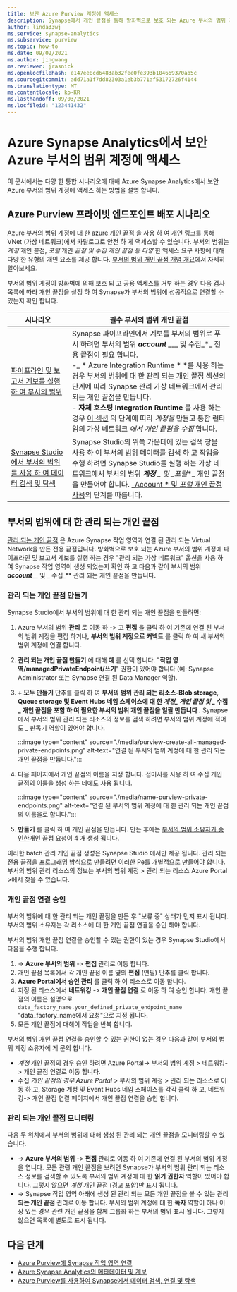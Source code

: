 ```yaml
---
title: 보안 Azure Purview 계정에 액세스
description: Synapse에서 개인 끝점을 통해 방화벽으로 보호 되는 Azure 부서의 범위 계정에 액세스 하는 방법에 대해 알아봅니다.
author: linda33wj
ms.service: synapse-analytics
ms.subservice: purview
ms.topic: how-to
ms.date: 09/02/2021
ms.author: jingwang
ms.reviewer: jrasnick
ms.openlocfilehash: e147ee8cd6483ab32fee0fe393b104669370ab5c
ms.sourcegitcommit: add71a1f7dd82303a1eb3b771af53172726f4144
ms.translationtype: MT
ms.contentlocale: ko-KR
ms.lasthandoff: 09/03/2021
ms.locfileid: "123441432"
---
```

# <a name="access-a-secured-azure-purview-account-from-azure-synapse-analytics"></a>Azure Synapse Analytics에서 보안 Azure 부서의 범위 계정에 액세스

이 문서에서는 다양 한 통합 시나리오에 대해 Azure Synapse Analytics에서 보안 Azure 부서의 범위 계정에 액세스 하는 방법을 설명 합니다.

## <a name="azure-purview-private-endpoint-deployment-scenarios"></a>Azure Purview 프라이빗 엔드포인트 배포 시나리오

Azure 부서의 범위 계정에 대 한 [azure 개인 끝점](../../private-link/private-endpoint-overview.md) 을 사용 하 여 개인 링크를 통해 VNet (가상 네트워크)에서 카탈로그로 안전 하 게 액세스할 수 있습니다. 부서의 범위는 *계정* 개인 끝점, *포털* 개인 *끝점 및 수집 개인 끝점 등 다양* 한 액세스 요구 사항에 대해 다양 한 유형의 개인 요소를 제공 합니다. [부서의 범위 개인 끝점 개념 개요](../../purview/catalog-private-link.md#conceptual-overview)에서 자세히 알아보세요. 

부서의 범위 계정이 방화벽에 의해 보호 되 고 공용 액세스를 거부 하는 경우 다음 검사 목록에 따라 개인 끝점을 설정 하 여 Synapse가 부서의 범위에 성공적으로 연결할 수 있는지 확인 합니다. 

| 시나리오                                                     | 필수 부서의 범위 개인 끝점                           |
| ------------------------------------------------------------ | ------------------------------------------------------------ |
| [파이프라인 및 보고서 계보를 실행 하 여 부서의 범위](../../purview/how-to-lineage-azure-synapse-analytics.md) | Synapse 파이프라인에서 계보를 부서의 범위로 푸시 하려면 부서의 범위 ***account** _*__ 및 수집_*_ 전용 끝점이 필요 합니다. <br>-_ * Azure Integration Runtime * *를 사용 하는 경우 [부서의 범위에 대 한 관리 되는 개인 끝점](#managed-private-endpoints-for-purview) 섹션의 단계에 따라 Synapse 관리 가상 네트워크에서 관리 되는 개인 끝점을 만듭니다.<br>- **자체 호스팅 Integration Runtime** 를 사용 하는 경우 [이 섹션](../../purview/catalog-private-link-end-to-end.md#option-2---enable-account-portal-and-ingestion-private-endpoint-on-existing-azure-purview-accounts) 의 단계에 따라 *계정을* 만들고 통합 런타임의 가상 네트워크 *에서 개인 끝점을 수집* 합니다. |
| [Synapse Studio에서 부서의 범위를 사용 하 여 데이터 검색 및 탐색](how-to-discover-connect-analyze-azure-purview.md) | Synapse Studio의 위쪽 가운데에 있는 검색 창을 사용 하 여 부서의 범위 데이터를 검색 하 고 작업을 수행 하려면 Synapse Studio를 실행 하는 가상 네트워크에서 부서의 범위 ***계정** _ 및 _*_포털_*_ 개인 끝점을 만들어야 합니다. [_Account * 및 *포털* 개인 끝점 사용](../../purview/catalog-private-link-account-portal.md#option-2---enable-account-and-portal-private-endpoint-on-existing-azure-purview-accounts)의 단계를 따릅니다. |

## <a name="managed-private-endpoints-for-purview"></a>부서의 범위에 대 한 관리 되는 개인 끝점

[관리 되는 개인 끝점](../security/synapse-workspace-managed-private-endpoints.md) 은 Azure Synapse 작업 영역과 연결 된 관리 되는 Virtual Network을 만든 전용 끝점입니다. 방화벽으로 보호 되는 Azure 부서의 범위 계정에 파이프라인 및 보고서 계보를 실행 하는 경우 "관리 되는 가상 네트워크" 옵션을 사용 하 여 Synapse 작업 영역이 생성 되었는지 확인 하 고 다음과 같이 부서의 범위 ***account***__ 및 _ 수집_** 관리 되는 개인 끝점을 만듭니다.

### <a name="create-managed-private-endpoints"></a>관리 되는 개인 끝점 만들기

Synapse Studio에서 부서의 범위에 대 한 관리 되는 개인 끝점을 만들려면:

1. Azure 부서의 범위 **관리** 로 이동 하  ->  고 **편집** 을 클릭 하 여 기존에 연결 된 부서의 범위 계정을 편집 하거나, **부서의 범위 계정으로 커넥트** 를 클릭 하 여 새 부서의 범위 계정에 연결 합니다.

2. **관리 되는 개인 끝점 만들기** 에 대해 **예** 를 선택 합니다. "**작업 영역/managedPrivateEndpoint/쓰기**" 권한이 있어야 합니다 (예: Synapse Administrator 또는 Synapse 연결 된 Data Manager 역할).

3. **+ 모두 만들기** 단추를 클릭 하 여 **부서의 범위 관리 되는 리소스-Blob storage, Queue storage 및 Event Hubs 네임 스페이스에 대 한 _계정_*_ 개인 끝점 및 _* 수집 _ 개인 끝점을 포함 하 여 필요한 부서의 범위 개인 끝점을 일괄 만듭니다 *.*** Synapse에서 부서의 범위 관리 되는 리소스의 정보를 검색 하려면 부서의 범위 계정에 적어도 _ 판독기 역할이 있어야 합니다.

   :::image type="content" source="./media/purview-create-all-managed-private-endpoints.png" alt-text="연결 된 부서의 범위 계정에 대 한 관리 되는 개인 끝점을 만듭니다.":::

4. 다음 페이지에서 개인 끝점의 이름을 지정 합니다. 접미사를 사용 하 여 수집 개인 끝점의 이름을 생성 하는 데에도 사용 됩니다.

   :::image type="content" source="./media/name-purview-private-endpoints.png" alt-text="연결 된 부서의 범위 계정에 대 한 관리 되는 개인 끝점의 이름을로 합니다.":::

5. **만들기** 를 클릭 하 여 개인 끝점을 만듭니다. 만든 후에는 [부서의 범위 소유자가 승인한](#approve-private-endpoint-connections)개인 끝점 요청이 4 개 생성 됩니다.

이러한 batch 관리 개인 끝점 생성은 Synapse Studio 에서만 제공 됩니다. 관리 되는 전용 끝점을 프로그래밍 방식으로 만들려면 이러한 Pe를 개별적으로 만들어야 합니다. 부서의 범위 관리 리소스의 정보는 부서의 범위 계정 > 관리 되는 리소스 Azure Portal >에서 찾을 수 있습니다.

### <a name="approve-private-endpoint-connections"></a>개인 끝점 연결 승인

부서의 범위에 대 한 관리 되는 개인 끝점을 만든 후 "보류 중" 상태가 먼저 표시 됩니다. 부서의 범위 소유자는 각 리소스에 대 한 개인 끝점 연결을 승인 해야 합니다.

부서의 범위 개인 끝점 연결을 승인할 수 있는 권한이 있는 경우 Synapse Studio에서 다음을 수행 합니다. 

1.   ->  **Azure 부서의 범위**  ->  **편집** 관리로 이동 합니다.
2. 개인 끝점 목록에서 각 개인 끝점 이름 옆의 **편집** (연필) 단추를 클릭 합니다.
3. **Azure Portal에서 승인 관리** 를 클릭 하 여 리소스로 이동 합니다.
4. 지정 된 리소스에서 **네트워킹**  ->  **개인 끝점 연결** 로 이동 하 여 승인 합니다. 개인 끝점의 이름은 설명으로 `data_factory_name.your_defined_private_endpoint_name` "data_factory_name에서 요청"으로 지정 됩니다.
5. 모든 개인 끝점에 대해이 작업을 반복 합니다.

부서의 범위 개인 끝점 연결을 승인할 수 있는 권한이 없는 경우 다음과 같이 부서의 범위 계정 소유자에 게 문의 합니다.

- *계정* 개인 끝점의 경우 승인 하려면 Azure Portal-> 부서의 범위 계정 > 네트워킹-> 개인 끝점 연결로 이동 합니다.
- 수집 *개인 끝점의 경우 Azure Portal* > 부서의 범위 계정 > 관리 되는 리소스로 이동 하 고, Storage 계정 및 Event Hubs 네임 스페이스를 각각 클릭 하 고, 네트워킹-> 개인 끝점 연결 페이지에서 개인 끝점 연결을 승인 합니다.

### <a name="monitor-managed-private-endpoints"></a>관리 되는 개인 끝점 모니터링

다음 두 위치에서 부서의 범위에 대해 생성 된 관리 되는 개인 끝점을 모니터링할 수 있습니다.

-   ->  **Azure 부서의 범위**  ->  **편집** 관리로 이동 하 여 기존에 연결 된 부서의 범위 계정을 엽니다. 모든 관련 개인 끝점을 보려면 Synapse가 부서의 범위 관리 되는 리소스 정보를 검색할 수 있도록 부서의 범위 계정에 대 한 **읽기 권한자** 역할이 있어야 합니다. 그렇지 않으면 *계정* 개인 끝점 (경고 포함)만 표시 됩니다.
-   ->  Synapse 작업 영역 아래에 생성 된 관리 되는 모든 개인 끝점을 볼 수 있는 관리 **되는 개인 끝점** 관리로 이동 합니다. 부서의 범위 계정에 대 한 **독자** 역할이 하나 이상 있는 경우 관련 개인 끝점을 함께 그룹화 하는 부서의 범위 표시 됩니다. 그렇지 않으면 목록에 별도로 표시 됩니다.

## <a name="nextsteps"></a>다음 단계 

- [Azure Purview에 Synapse 작업 영역 연결](quickstart-connect-azure-purview.md)
- [Azure Synapse Analytics의 메타데이터 및 계보](../../purview/how-to-lineage-azure-synapse-analytics.md)
- [Azure Purview를 사용하여 Synapse에서 데이터 검색, 연결 및 탐색](how-to-discover-connect-analyze-azure-purview.md)